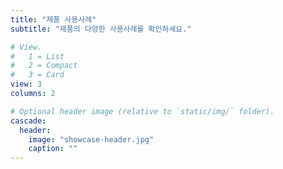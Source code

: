 ```yaml
---
title: "제품 사용사례"
subtitle: "제품의 다양한 사용사례를 확인하세요."

# View.
#   1 = List
#   2 = Compact
#   3 = Card
view: 3
columns: 2

# Optional header image (relative to `static/img/` folder).
cascade:
  header:
    image: "showcase-header.jpg"
    caption: ""
---
```

